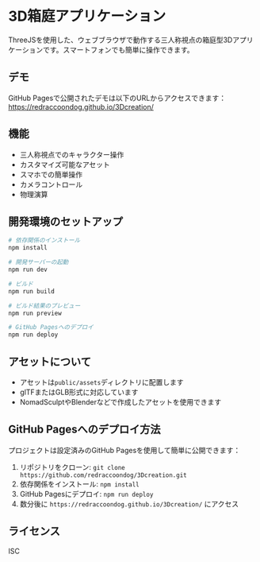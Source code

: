 # 3D箱庭アプリケーション

ThreeJSを使用した、ウェブブラウザで動作する三人称視点の箱庭型3Dアプリケーションです。スマートフォンでも簡単に操作できます。

## デモ

GitHub Pagesで公開されたデモは以下のURLからアクセスできます：
https://redraccoondog.github.io/3Dcreation/

## 機能

- 三人称視点でのキャラクター操作
- カスタマイズ可能なアセット
- スマホでの簡単操作
- カメラコントロール
- 物理演算

## 開発環境のセットアップ

```bash
# 依存関係のインストール
npm install

# 開発サーバーの起動
npm run dev

# ビルド
npm run build

# ビルド結果のプレビュー
npm run preview

# GitHub Pagesへのデプロイ
npm run deploy
```

## アセットについて

- アセットは`public/assets`ディレクトリに配置します
- glTFまたはGLB形式に対応しています
- NomadSculptやBlenderなどで作成したアセットを使用できます

## GitHub Pagesへのデプロイ方法

プロジェクトは設定済みのGitHub Pagesを使用して簡単に公開できます：

1. リポジトリをクローン: `git clone https://github.com/redraccoondog/3Dcreation.git`
2. 依存関係をインストール: `npm install`
3. GitHub Pagesにデプロイ: `npm run deploy`
4. 数分後に `https://redraccoondog.github.io/3Dcreation/` にアクセス

## ライセンス

ISC 